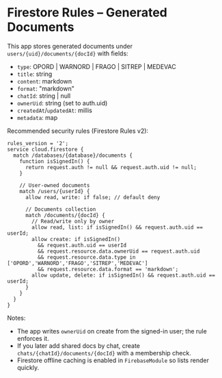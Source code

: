 # Firestore Rules – Generated Documents

This app stores generated documents under `users/{uid}/documents/{docId}` with fields:

- `type`: OPORD | WARNORD | FRAGO | SITREP | MEDEVAC
- `title`: string
- `content`: markdown
- `format`: "markdown"
- `chatId`: string | null
- `ownerUid`: string (set to auth.uid)
- `createdAt`/`updatedAt`: millis
- `metadata`: map

Recommended security rules (Firestore Rules v2):

```rules
rules_version = '2';
service cloud.firestore {
  match /databases/{database}/documents {
    function isSignedIn() {
      return request.auth != null && request.auth.uid != null;
    }

    // User-owned documents
    match /users/{userId} {
      allow read, write: if false; // default deny

      // Documents collection
      match /documents/{docId} {
        // Read/write only by owner
        allow read, list: if isSignedIn() && request.auth.uid == userId;
        allow create: if isSignedIn()
          && request.auth.uid == userId
          && request.resource.data.ownerUid == request.auth.uid
          && request.resource.data.type in ['OPORD','WARNORD','FRAGO','SITREP','MEDEVAC']
          && request.resource.data.format == 'markdown';
        allow update, delete: if isSignedIn() && request.auth.uid == userId;
      }
    }
  }
}
```

Notes:

- The app writes `ownerUid` on create from the signed-in user; the rule enforces it.
- If you later add shared docs by chat, create `chats/{chatId}/documents/{docId}` with a membership check.
- Firestore offline caching is enabled in `FirebaseModule` so lists render quickly.
